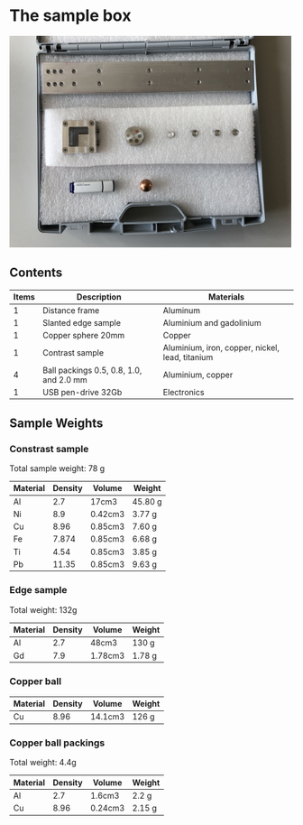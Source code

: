 # The sample box
<img width="500" src="figures/niqaSamples/IMG_0043.jpg">

## Contents

Items | Description | Materials
------ | ------------------------- | -----------------------
1 | Distance frame | Aluminum
1 | Slanted edge sample | Aluminium and gadolinium
1 | Copper sphere 20mm | Copper
1 | Contrast sample | Aluminium, iron, copper, nickel, lead, titanium 
4 | Ball packings 0.5, 0.8, 1.0, and 2.0 mm| Aluminium, copper
1 | USB pen-drive 32Gb | Electronics

## Sample Weights

### Constrast sample
Total sample weight:  78 g

Material | Density | Volume | Weight	
---------|---------|--------|-------
Al	|2.7	|17cm3	|45.80 g
Ni	|8.9	|0.42cm3	|3.77 g
Cu	|8.96	|0.85cm3	|7.60 g
Fe	|7.874	|0.85cm3	|6.68 g
Ti	|4.54	|0.85cm3	|3.85 g
Pb	|11.35	|0.85cm3	|9.63 g

### Edge sample

Total weight: 132g

Material | Density | Volume | Weight	
---------|---------|--------|-------
Al	|2.7	|48cm3	|130 g
Gd	|7.9	|1.78cm3	|1.78 g

### Copper ball

Material | Density | Volume | Weight	
---------|---------|--------|-------
Cu	|8.96	|14.1cm3	|126 g

### Copper ball packings
Total weight: 4.4g

Material | Density | Volume | Weight	
---------|---------|--------|-------
Al	|2.7	|1.6cm3	|2.2 g
Cu	|8.96	|0.24cm3|2.15 g
